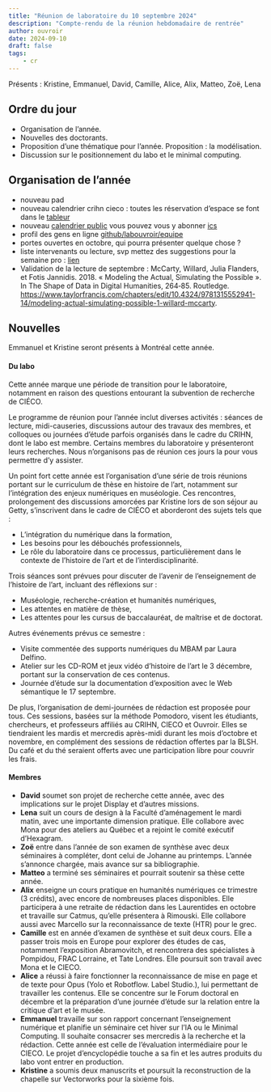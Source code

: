 ```yaml
---
title: "Réunion de laboratoire du 10 septembre 2024"
description: "Compte-rendu de la réunion hebdomadaire de rentrée"
author: ouvroir
date: 2024-09-10
draft: false
tags:
    - cr 
---
```


Présents : Kristine, Emmanuel, David, Camille, Alice, Alix, Matteo, Zoë, Lena

## Ordre du jour

- Organisation de l’année.
- Nouvelles des doctorants.
- Proposition d’une thématique pour l’année. Proposition : la modélisation. 
- Discussion sur le positionnement du labo et le minimal computing.

## Organisation de l’année 

- nouveau pad
- nouveau calendrier crihn cieco : toutes les réservation d’espace se font dans le [tableur](https://docs.google.com/spreadsheets/d/1eyWN2qtfXiWGzQESRjXJAXzpsEp5Cc756iMJHbkQsIU/edit#gid=1022365906)
- nouveau [calendrier public](https://calendar.google.com/calendar/embed?src=labouvroir%40gmail.com&ctz=America%2FToronto) vous pouvez vous y abonner [ics](https://calendar.google.com/calendar/ical/labouvroir%40gmail.com/public/basic.ics)
- profil des gens en ligne [github/labouvroir/equipe](https://github.com/ouvroir/labouvroir/tree/457b1dd38cc5e1e0afcba86a45feb6ff6e334a23/equipe)
- portes ouvertes en octobre, qui pourra présenter quelque chose ? 
- liste intervenants ou lecture, svp mettez des suggestions pour la semaine pro : [lien](https://github.com/ouvroir/labouvroir/blob/main/cr/notes/aInviterLab.md)
- Validation de la lecture de septembre : McCarty, Willard, Julia Flanders, et Fotis Jannidis. 2018. « Modeling the Actual, Simulating the Possible ». In The Shape of Data in Digital Humanities, 264‑85. Routledge. https://www.taylorfrancis.com/chapters/edit/10.4324/9781315552941-14/modeling-actual-simulating-possible-1-willard-mccarty.


## Nouvelles

Emmanuel et Kristine seront présents à Montréal cette année. 

#### Du labo
Cette année marque une période de transition pour le laboratoire, notamment en raison des questions entourant la subvention de recherche de CIÉCO. 

Le programme de réunion pour l’année inclut diverses activités : séances de lecture, midi-causeries, discussions autour des travaux des membres, et colloques ou journées d’étude parfois organisés dans le cadre du CRIHN, dont le labo est membre. Certains membres du laboratoire y présenteront leurs recherches. Nous n’organisons pas de réunion ces jours la pour vous permettre d’y assister. 

Un point fort cette année est l’organisation d’une série de trois réunions portant sur le curriculum de thèse en histoire de l’art, notamment sur l’intégration des enjeux numériques en muséologie. Ces rencontres, prolongement des discussions amorcées par Kristine lors de son séjour au Getty, s’inscrivent dans le cadre de CIÉCO et aborderont des sujets tels que :
- L’intégration du numérique dans la formation,
- Les besoins pour les débouchés professionnels,
- Le rôle du laboratoire dans ce processus, particulièrement dans le contexte de l’histoire de l’art et de l’interdisciplinarité.

Trois séances sont prévues pour discuter de l’avenir de l’enseignement de l’histoire de l’art, incluant des réflexions sur :
- Muséologie, recherche-création et humanités numériques,
- Les attentes en matière de thèse,
- Les attentes pour les cursus de baccalauréat, de maîtrise et de doctorat.

Autres événements prévus ce semestre :
- Visite commentée des supports numériques du MBAM par Laura Delfino.
- Atelier sur les CD-ROM et jeux vidéo d’histoire de l’art le 3 décembre, portant sur la conservation de ces contenus.
- Journée d’étude sur la documentation d’exposition avec le Web sémantique le 17 septembre.

De plus, l’organisation de demi-journées de rédaction est proposée pour tous. Ces sessions, basées sur la méthode Pomodoro, visent les étudiants, chercheurs, et professeurs affiliés au CRIHN, CIECO et Ouvroir. Elles se tiendraient les mardis et mercredis après-midi durant les mois d’octobre et novembre, en complément des sessions de rédaction offertes par la BLSH. Du café et du thé seraient offerts avec une participation libre pour couvrir les frais.

#### Membres
- **David** soumet son projet de recherche cette année, avec des implications sur le projet Display et d’autres missions.
- **Lena** suit un cours de design à la Faculté d’aménagement le mardi matin, avec une importante dimension pratique. Elle collabore avec Mona pour des ateliers au Québec et a rejoint le comité exécutif d’Hexagram.
- **Zoë** entre dans l’année de son examen de synthèse avec deux séminaires à compléter, dont celui de Johanne au printemps. L’année s’annonce chargée, mais avance sur sa bibliographie.
- **Matteo** a terminé ses séminaires et pourrait soutenir sa thèse cette année.
- **Alix** enseigne un cours pratique en humanités numériques ce trimestre (3 crédits), avec encore de nombreuses places disponibles. Elle participera à une retraite de rédaction dans les Laurentides en octobre et travaille sur Catmus, qu’elle présentera à Rimouski. Elle collabore aussi avec Marcello sur la reconnaissance de texte (HTR) pour le grec.
- **Camille** est en année d’examen de synthèse et suit deux cours. Elle a passer trois mois en Europe pour explorer des études de cas, notamment l’exposition Abramovitch, et rencontrera des spécialistes à Pompidou, FRAC Lorraine, et Tate Londres. Elle poursuit son travail avec Mona et le CIECO. 
- **Alice** a réussi à faire fonctionner la reconnaissance de mise en page et de texte pour Opus (Yolo et Robotflow. Label Studio.), lui permettant de travailler les contenus. Elle se concentre sur le Forum doctoral en décembre et la préparation d’une journée d’étude sur la relation entre la critique d’art et le musée.
- **Emmanuel** travaille sur son rapport concernant l’enseignement numérique et planifie un séminaire cet hiver sur l’IA ou le Minimal Computing. Il souhaite consacrer ses mercredis à la recherche et la rédaction. Cette année est celle de l’évaluation intermédiaire pour le CIECO. Le projet d’encyclopédie touche a sa fin et les autres produits du labo vont entrer en production. 
- **Kristine** a soumis deux manuscrits et poursuit la reconstruction de la chapelle sur Vectorworks pour la sixième fois.